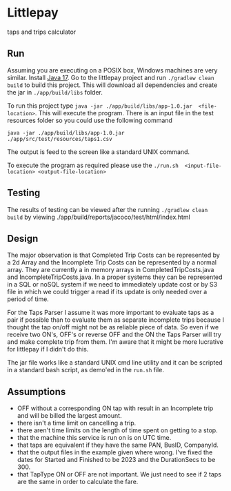 # Littlepay
taps and trips calculator

## Run
Assuming you are executing on a POSIX box, Windows machines are very similar. Install [Java 17](http://www.oracle.com/technetwork/java/javase/downloads/index.html). Go to the littlepay project and run `./gradlew clean build` to build this project. This will download all dependencies and create the jar in `./app/build/libs` folder. 

To run this project type `java -jar ./app/build/libs/app-1.0.jar  <file-location>`. This will execute the program. There is an input file in the test resources folder so you could use the following command
```
java -jar ./app/build/libs/app-1.0.jar ./app/src/test/resources/taps1.csv
```
The output is feed to the screen like a standard UNIX command.

To execute the program as required please use the `./run.sh  <input-file-location> <output-file-location>`

## Testing
The results of testing can be viewed after the running `./gradlew clean build` by viewing ./app/build/reports/jacoco/test/html/index.html

## Design
The major observation is that Completed Trip Costs can be represented by a 2d Array and the Incomplete Trip Costs can be represented by a normal array. They are currently a in memory arrays in CompletedTripCosts.java and IncompleteTripCosts.java. In a proper systems they can be represented in a SQL or noSQL system if we need to immediately update cost or by S3 file in which we could trigger a read if its update is only needed over a period of time.

For the Taps Parser I assume it was more important to evaluate taps as a pair if possible than to evaluate them as separate incomplete trips because I thought the tap on/off might not be as reliable piece of data. So even if we receive two ON's, OFF's or reverse OFF and the ON the Taps Parser will try and make complete trip from them. I'm aware that it might be more lucrative for littlepay if I didn't do this.

The jar file works like a standard UNIX cmd line utility and it can be scripted in a standard bash script, as demo'ed in the `run.sh` file.

## Assumptions
* OFF without a corresponding ON tap with result in an Incomplete trip and will be billed the largest amount.
* there isn't a time limit on cancelling a trip.
* there aren't time limits on the length of time spent on getting to a stop.
* that the machine this service is run on is on UTC time.
* that taps are equivalent if they have the same PAN, BusID, CompanyId.
* that the output files in the example given where wrong. I've fixed the dates for Started and Finished to be 2023 and the DurationSecs to be 300.
* that TapType ON or OFF are not important. We just need to see if 2 taps are the same in order to calculate the fare.